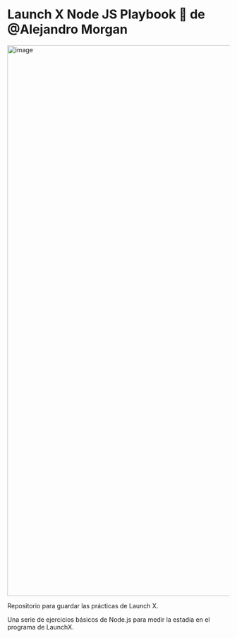 # Launch X Node JS Playbook 🚀 de @Alejandro Morgan

<img width="1247" alt="image" src="https://user-images.githubusercontent.com/17634377/159151704-8949639b-ae5f-405a-a8b8-8d97f3f150cd.png">

Repositorio para guardar las prácticas de Launch X.

Una serie de ejercicios básicos de Node.js para medir la estadía en el programa de LaunchX.
